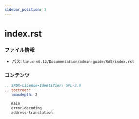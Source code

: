 ```yaml
---
sidebar_position: 3
---
```

# index.rst

### ファイル情報

- パス: `linux-v6.12/Documentation/admin-guide/RAS/index.rst`

### コンテンツ

```rst
.. SPDX-License-Identifier: GPL-2.0
.. toctree::
   :maxdepth: 2

   main
   error-decoding
   address-translation

```
